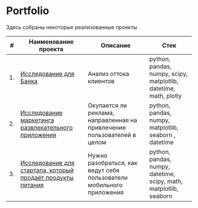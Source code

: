 # Portfolio

Здесь собраны некоторые реализованные проекты

| #    | Наименование проекта                | Описание                                                     | Стек                                                         |
| ---- | ------------------------------------------------------------ | ------------------------------------------------------------ | ------------------------------------------------------------ |
| 1.   | [Исследование для Банка](https://github.com/TemaKham/PORTFOLIO/tree/project-for-food/%D0%98%D1%81%D1%81%D0%BB%D0%B5%D0%B4%D0%BE%D0%B2%D0%B0%D0%BD%D0%B8%D0%B5%20%D0%B4%D0%BB%D1%8F%20%D0%B1%D0%B0%D0%BD%D0%BA%D0%B0) | Анализ оттока клиентов | python, pandas, numpy, scipy, matplotlib, datetime, math, plotly     |
| 2.   | [Исследование маркетинга развлекательного приложения](https://github.com/TemaKham/PORTFOLIO/tree/project-for-food/%D0%98%D1%81%D1%81%D0%BB%D0%B5%D0%B4%D0%BE%D0%B2%D0%B0%D0%BD%D0%B8%D0%B5%20%D0%B4%D0%BB%D1%8F%20%D1%80%D0%B0%D0%B7%D0%B2%D0%BB%D0%B5%D0%BA%D0%B0%D1%82%D0%B5%D0%BB%D1%8C%D0%BD%D0%BE%D0%B3%D0%BE%20%D0%BF%D1%80%D0%B8%D0%BB%D0%BE%D0%B6%D0%B5%D0%BD%D0%B8%D1%8F) | Окупается ли реклама, направленная на привлечение пользователей в целом | python, pandas, numpy, matplotlib, seaborn , datetime|
| 3.   | [Исследование для стартапа, который продаёт продукты питания](https://github.com/TemaKham/PORTFOLIO/tree/project-for-food/%D0%9F%D1%80%D0%BE%D0%B4%D1%83%D0%BA%D1%82%D1%8B%20%D0%BF%D0%B8%D1%82%D0%B0%D0%BD%D0%B8%D1%8F) | Нужно разобраться, как ведут себя пользователи мобильного приложения           | python, pandas, numpy, datetime, scipy, math, matplotlib, seaborn |
